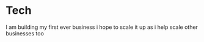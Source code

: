 # Tech
I am building my first ever business i hope to scale it up as i help scale other businesses too

